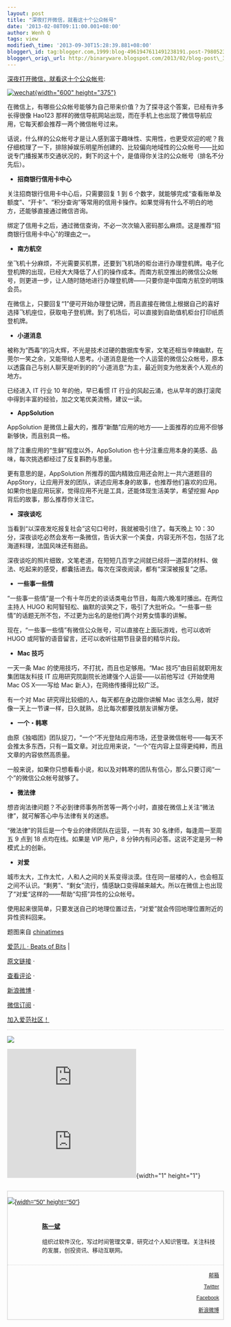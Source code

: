 ```yaml
--- 
layout: post 
title: "深夜打开微信，就看这十个公众帐号" 
date: '2013-02-08T09:11:00.001+08:00' 
author: Wenh Q
tags: view
modified\_time: '2013-09-30T15:28:39.881+08:00' 
blogger\_id: tag:blogger.com,1999:blog-4961947611491238191.post-7980523750007800706
blogger\_orig\_url: http://binaryware.blogspot.com/2013/02/blog-post\_316.html
---
```

[深夜打开微信，就看这十个公众帐号](http://www.ifanr.com/246121):

[![wechat](http://cdn.ifanr.cn/wp-content/uploads/2013/02/wechat.jpg){width="600"
height="375"}](http://cdn.ifanr.cn/wp-content/uploads/2013/02/wechat.jpg)

在微信上，有哪些公众帐号能够为自己带来价值？为了探寻这个答案，已经有许多长得很像
Hao123
那样的微信导航网站出现，而在手机上也出现了微信导航应用，它每天都会推荐一两个微信帐号过来。

话说，什么样的公众帐号才是让人感到富于趣味性、实用性，也更受欢迎的呢？我仔细梳理了一下，排除掉娱乐明星所创建的、比较偏向地域性的公众帐号——比如说专门播报某市交通状况的，剩下的这十个，是值得你关注的公众帐号（排名不分先后）。


-   **招商银行信用卡中心**

关注招商银行信用卡中心后，只需要回复 1 到 6
个数字，就能够完成“查看账单及额度”、“开卡”、“积分查询”等常用的信用卡操作。如果觉得有什么不明白的地方，还能够直接通过微信咨询。

绑定了信用卡之后，通过微信查询，不必一次次输入密码那么麻烦。这是推荐“招商银行信用卡中心”的理由之一。


-   **南方航空**

坐飞机十分麻烦，不光需要买机票，还要到飞机场的柜台进行办理登机牌。电子化登机牌的出现，已经大大降低了人们的操作成本。而南方航空推出的微信公众帐号，则更进一步，让人随时随地进行办理登机牌——只要你是中国南方航空的明珠会员。

在微信上，只要回复“1”便可开始办理登记牌，而且直接在微信上根据自己的喜好选择飞机座位，获取电子登机牌。到了机场后，可以直接到自助值机柜台打印纸质登机牌。


-   **小道消息**

被称为“西毒”的冯大辉，不光是技术过硬的数据库专家，文笔还相当辛辣幽默，在莞尔一笑之余，又能带给人思考。小道消息是他一个人运营的微信公众帐号，原本以透露自己与别人聊天是听到的的“小道消息”为主，最近则变为他发表个人观点的地方。

已经进入 IT 行业 10 年的他，早已看惯 IT
行业的风起云涌，也从早年的跌打滚爬中得到丰富的经验，加之文笔优美流畅，建议一读。


-   **AppSolution**

AppSolution
是微信上最大的，推荐“新酷”应用的地方——上面推荐的应用不但够新够快，而且别具一格。

除了注重应用的“生鲜”程度以外，AppSolution
也十分注重应用本身的美感、品味，每次挑选都经过了反复斟酌与思量。

更有意思的是，AppSolution 所推荐的国内精致应用还会附上一共六道题目的
AppStory，让应用开发的团队，讲述应用本身的故事，也推荐他们喜欢的应用。如果你也是应用玩家，觉得应用不光是工具，还能体现生活美学，希望挖掘
App 背后的故事，那么推荐你关注它。


-   **深夜谈吃**

当看到“以深夜发吃报复社会”这句口号时，我就被吸引住了。每天晚上 10：30
分，深夜谈吃必然会发布一条微信，告诉大家一个美食，内容无所不包，包括了北海道料理，法国风味还有甜品。

深夜谈吃的照片细致，文笔老道，在短短几百字之间就已经将一道菜的材料、做法、吃起来的感受，都囊括进去。每次在深夜阅读，都有“深深被报复”之感。


-   **一些事一些情**

“一些事一些情”是一个有十年历史的谈话类电台节目，每周六晚准时播出。在两位主持人
HUGO
和阿智轻松、幽默的谈笑之下，吸引了大批听众。“一些事一些情”的话题无所不包，不过更为出名的是他们两个对男女情事的讲解。

现在，“一些事一些情”有微信公众账号，可以直接在上面玩游戏，也可以收听
HUGO 或阿智的语音留言，还可以收听往期节目录音的精华片段。


-   **Mac 技巧**

一天一条 Mac 的使用技巧，不打扰，而且也足够用。“Mac
技巧”由目前就职用友集团瑞友科技 IT
应用研究院副院长池建强个人运营——以前他写过《开始使用 Mac OS X——写给 Mac
新人》，在网络传播得比较广泛。

有一个对 Mac 研究得比较细的人，每天都在身边跟你讲解 Mac
该怎么用，就好像一天上一节课一样，日久就熟，总比每次都要找朋友讲解方便。


-   **一个・韩寒**

由原《独唱团》团队捉刀，“一个”不光登陆应用市场，还登录微信帐号——每天不会推太多东西，只有一篇文章。对比应用来说，“一个”在内容上显得更纯粹，而且文章的内容依然高质量。

一般来说，如果你只想看看小说，和以及对韩寒的团队有信心，那么只要订阅“一个”的微信公众帐号就够了。


-   **微法律**

想咨询法律问题？不必到律师事务所苦等一两个小时，直接在微信上关注“微法律”，就可解答心中与法律有关的迷惑。

“微法律”的背后是一个专业的律师团队在运营，一共有 30
名律师，每逢周一至周五 9 点到 18 点均在线。如果是 VIP 用户，8
分钟内有问必答。这说不定是另一种模式上的创新。


-   **对爱**

城市太大，工作太忙，人和人之间的关系变得淡漠。住在同一层楼的人，也会相互之间不认识。“剩男”、“剩女”流行，情感缺口变得越来越大。所以在微信上也出现了“对爱“这样的——帮助“勾搭”异性的公众帐号。

使用起来很简单，只要发送自己的地理位置过去，“对爱”就会传回地理位置附近的异性资料回来。



题图来自
[chinatimes](http://blog.chinatimes.com/kisplay/archive/2012/10/19/3613602.html)

[爱范儿 · Beats of Bits](http://www.ifanr.com/) |

[原文链接](http://www.ifanr.com/246121) ·

[查看评论](http://www.ifanr.com/246121#comments) ·

[新浪微博](http://www.weibo.com/ifanr) ·

[微信订阅](http://www.ifanr.com/weixin) ·

[加入爱范社区！](http://bbs.ifanr.com/)










<div style="border-top: 1px dotted #ccc; text-align: center;">

</div>

![](http://ifanr.feedsportal.com/c/33866/f/642084/s/246121/mf.gif)



[![](http://da.feedsportal.com/r/144540365956/u/362/f/642084/c/33866/s/246121/a2.img)](http://da.feedsportal.com/r/144540365956/u/362/f/642084/c/33866/s/246121/a2.htm)![](http://pi.feedsportal.com/r/144540365956/u/362/f/642084/c/33866/s/246121/a2t.img){width="1"
height="1"}


<div
style="border: 1px solid #ccc; font-family: Arial; font-size: 14px; margin: 27px auto;">

<div style="overflow: hidden;">

[![](http://cdn.ifanr.cn/wp-content/uploads/2012/07/yibie.jpg){width="50"
height="50"}](http://www.ifanr.com/author/yibie)

<div style="line-height: 23px; margin-left: 80px; text-align: left;">

<div style="padding: 10px 10px 10px 0;">

<div style="font-size: 14px; margin: 0;">

**[陈一斌](http://www.ifanr.com/author/yibie)**

</div>

<div style="font-size: 13px; line-height: 20px;">

组织过软件汉化，写过时间管理文章，研究过个人知识管理。关注科技的发展，创投资讯、移动互联网。

</div>

</div>

</div>

</div>

<div
style="border-top: 1px dotted #ccc; font-size: 12px; padding: 2px 10px; text-align: right;">

<div>

[邮箱](mailto:gunshotbox@gmail.com)





[Twitter](http://twitter.com/yibie)





[Facebook](http://www.facebook.com/yibie)





[新浪微博](http://weibo.com/yibie)






</div>

</div>

</div>
